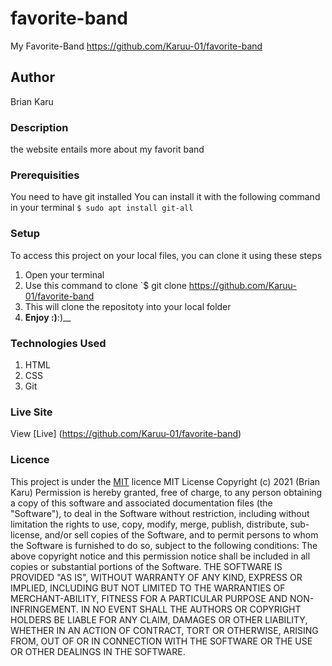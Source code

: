 # favorite-band
My Favorite-Band https://github.com/Karuu-01/favorite-band
## Author
Brian Karu
### Description
the website entails more about my favorit band
### Prerequisities
You need to have git installed
You can install it with the following command in your terminal
`$ sudo apt install git-all`
### Setup
To access this project on your local files, you can clone it using these steps
1. Open your terminal
1. Use this command to clone `$ git clone
https://github.com/Karuu-01/favorite-band
1. This will clone the repositoty into your local folder
1. __Enjoy :)__:)__
### Technologies Used
1. HTML
1. CSS
1. Git
### Live Site
View [Live] (https://github.com/Karuu-01/favorite-band)
### Licence
This project is under the  [MIT](LICENSE) licence
MIT License
Copyright (c) 2021 (Brian Karu)
Permission is hereby granted, free of charge, to any person obtaining a copy
of this software and associated documentation files (the "Software"), to deal
in the Software without restriction, including without limitation the rights
to use, copy, modify, merge, publish, distribute, sub-license, and/or sell
copies of the Software, and to permit persons to whom the Software is
furnished to do so, subject to the following conditions:
The above copyright notice and this permission notice shall be included in all
copies or substantial portions of the Software.
THE SOFTWARE IS PROVIDED "AS IS", WITHOUT WARRANTY OF ANY KIND, EXPRESS OR
IMPLIED, INCLUDING BUT NOT LIMITED TO THE WARRANTIES OF MERCHANT-ABILITY,
FITNESS FOR A PARTICULAR PURPOSE AND NON-INFRINGEMENT. IN NO EVENT SHALL THE
AUTHORS OR COPYRIGHT HOLDERS BE LIABLE FOR ANY CLAIM, DAMAGES OR OTHER
LIABILITY, WHETHER IN AN ACTION OF CONTRACT, TORT OR OTHERWISE, ARISING FROM,
OUT OF OR IN CONNECTION WITH THE SOFTWARE OR THE USE OR OTHER DEALINGS IN THE
SOFTWARE. 
